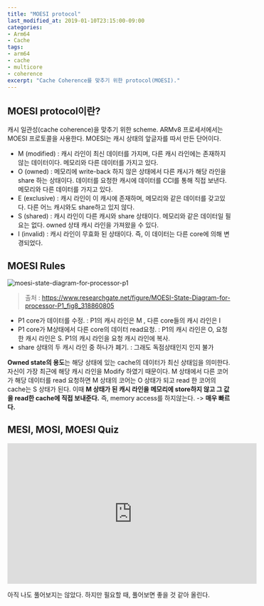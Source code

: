 ```yaml
---
title: "MOESI protocol"
last_modified_at: 2019-01-10T23:15:00-09:00
categories:
- Arm64
- Cache
tags:
- arm64
- cache
- multicore
- coherence
excerpt: "Cache Coherence를 맞추기 위한 protocol(MOESI)."
---
```



## MOESI protocol이란?

캐시 일관성(cache coherence)을 맞추기 위한 scheme. ARMv8 프로세서에서는 MOESI 프로토콜을 사용한다.
MOESI는 캐시 상태의 앞글자를 따서 만든 단어이다.

- M (modified) : 캐시 라인이 최신 데이터를 가지며, 다른 캐시 라인에는 존재하지 않는 데이터이다. 메모리와 다른 데이터를 가지고 있다.
- O (owned) : 메모리에 write-back 하지 않은 상태에서 다른 캐시가 해당 라인을 share 하는 상태이다. 데이터를 요청한 캐시에 데이터를 CCI를 통해 직접 보낸다. 메모리와 다른 데이터를 가지고 있다.
- E (exclusive) : 캐시 라인이 이 캐시에 존재하며, 메모리와 같은 데이터를 갖고있다. 다른 어느 캐시와도 share하고 있지 않다.
- S (shared) : 캐시 라인이 다른 캐시와 share 상태이다. 메모리와 같은 데이터일 필요는 없다. owned 상태 캐시 라인을 가져왔을 수 있다.
- I (invalid) : 캐시 라인이 무효화 된 상태이다. 즉, 이 데이터는 다른 core에 의해 변경되었다.


## MOESI Rules

![moesi-state-diagram-for-processor-p1](https://user-images.githubusercontent.com/24751868/50971151-a7394680-1526-11e9-906b-c33db35a2c92.png)

> 출처 : https://www.researchgate.net/figure/MOESI-State-Diagram-for-processor-P1_fig8_318860805

- P1 core가 데이터를 수정. : P1의 캐시 라인은 M , 다른 core들의 캐시 라인은 I 
- P1 core가 M상태에서 다른 core의 데이터 read요청. : P1의 캐시 라인은 O, 요청한 캐시 라인은 S. P1의 캐시 라인을 요청 캐시 라인에 복사. 
- share 상태의 두 캐시 라인 중 하나가 폐기. : 그래도 독점상태인지 인지 불가 


**Owned state의 용도**는 해당 상태에 있는 cache의 데이터가 최신 상태임을 의미한다.
자신이 가장 최근에 해당 캐시 라인을 Modify 하였기 때문이다.
M 상태에서 다른 코어가 해당 데이터를 read 요청하면 M 상태의 코어는 O 상태가 되고
read 한 코어의 cache는 S 상태가 된다.
이때  **M 상태가 된 캐시 라인을 메모리에 store하지 않고 그 값을 read한 cache에 직접 보내준다.**
즉, memory access를 하지않는다. -> **매우 빠르다.**


## MESI, MOSI, MOESI Quiz

<iframe width="560" height="315" src="https://www.youtube.com/embed/Cy6mwfAew3o" frameborder="0" allow="accelerometer; autoplay; encrypted-media; gyroscope; picture-in-picture" allowfullscreen></iframe>

아직 나도 풀어보지는 않았다. 하지만 필요할 때, 풀어보면 좋을 것 같아 올린다.

